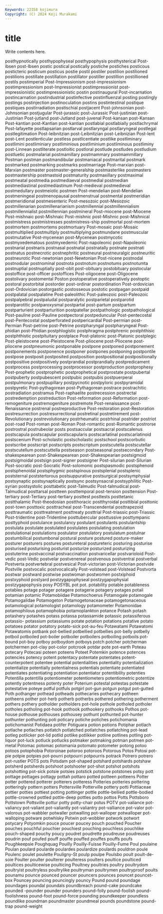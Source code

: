 ```yaml
---
Keywords: 22358 kojimura
Copyright: (C) 2024 Koji Murakami
---
```


# title

Write contents here.



posthypnotically posthypophyseal posthypophysis posthysterical Post-ibsen
post-Ibsen postic postical postically postiche postiches posticous posticteric posticum posticus
postie postil postiler postilion postilioned postilions postillate postillation postillator postiller
postillion postillioned postils postimperial Post-Impressionism post-impressionism postimpressionism post-Impressionist postimpressionist post-impressionistic
postimpressionistic postin postinaugural Post-incarnation postincarnation postindustrial postinfective postinfluenzal posting postingly
postings postinjection postinoculation postins postintestinal postique postiques postirradiation postischial postjacent
Post-johnsonian post-Johnsonian postjugular Post-jurassic post-Jurassic Post-justinian post-Justinian Post-jutland post-Jutland post-juvenal
Post-kansan post-Kansan Post-kantian post-Kantian post-kantian postlabial postlabially postlachrymal Post-lafayette postlapsarian
postlarval postlaryngal postlaryngeal postlegal postlegitimation Post-leibnitzian post-Leibnitzian post-Leibnizian Post-lent post-Lent
postlenticular postless postlicentiate postlike postliminary postlimini postliminiary postliminious postliminium postliminous
postliminy post-Linnean postliterate postloitic postloral postlude postludes postludium postluetic postmalarial
postmamillary postmammary postmammillary Postman postman postmandibular postmaniacal postmarital postmark postmarked
postmarking postmarks postmarriage Post-marxian post-Marxian postmaster postmaster-generalship postmasterlike postmasters postmastership
postmastoid postmaturity postmaxillary postmaximal postmeatal postmedia postmediaeval postmedial postmedian postmediastinal
postmediastinum Post-medieval postmedieval postmedullary postmeiotic postmen Post-mendelian post-Mendelian postmeningeal postmenopausal
postmenstrual postmental postmeridian postmeridional postmesenteric Post-mesozoic post-Mesozoic postmillenarian postmillenarianism postmillennial
postmillennialism postmillennialist postmillennian postmineral Post-miocene post-Miocene Post-mishnaic post-Mishnaic Post-mishnic post-Mishnic
post-Mishnical postmistress postmistresses postmistress-ship postmortal post-mortem postmortem postmortems postmortuary Post-mosaic
post-Mosaic postmultiplied postmultiply postmultiplying postmundane postmuscular postmutative Post-mycenean post-Mycenean postmycotic
postmyxedematous postmyxedemic Post-napoleonic post-Napoleonic postnarial postnaris postnasal postnatal postnatally postnate
postnati postnatus postnecrotic postnephritic postneural postneuralgic postneuritic postneurotic Post-newtonian post-Newtonian
Post-nicene postnodal postnodular postnominal postnota postnotum postnotums postnotumta postnuptial postnuptially
post-obit post-obituary postobituary postocular postoffice post-officer postoffices Post-oligocene post-Oligocene postolivary
postomental Poston postoperative postoperatively postoptic postoral postorbital postorder post-ordinar postordination
Post-ordovician post-Ordovician postorgastic postosseous postotic postpagan postpaid postpalatal postpalatine Post-paleolithic
Post-paleozoic post-Paleozoic postpalpebral postpaludal postparalytic postparietal postparotid postparotitic postparoxysmal postpartal
post-partum postpartum postparturient postparturition postpatellar postpathologic postpathological Post-pauline post-Pauline postpectoral
postpeduncular Post-pentecostal post-Pentecostal postperforated postpericardial Post-permian post-Permian Post-petrine post-Petrine postpharyngal
postpharyngeal Post-phidian post-Phidian postphlogistic postphragma postphrenic postphthisic postphthistic postpituitary postplace
Post-platonic post-Platonic postplegic Post-pleistocene post-Pleistocene Post-pliocene post-Pliocene post-pliocene postpneumonic postponable
postpone postponed postponement postponements postponence postponer postpones postponing postpontile postpose
postposit postposited postposition postpositional postpositionally postpositive postpositively postprandial postprandially postpredicament
postprocess postprocessing postprocessor postproduction postprophesy Post-prophetic postprophetic postprophetical postprostate postpubertal
postpuberty postpubescent postpubic postpubis postpuerperal postpulmonary postpupillary postpycnotic postpyloric postpyramidal
postpyretic Post-pythagorean post-Pythagorean postrace postrachitic postradiation postramus Post-raphaelite postrecession postrectal
postredemption postreduction Post-reformation post-Reformation post-remogeniture postremogeniture postremote Post-renaissance post-Renaissance postrenal
postreproductive Post-restoration post-Restoration postresurrection postresurrectional postretinal postretirement post-Revolutionary postrevolutionary postrheumatic
postrhinal postrider postriot post-road Post-roman post-Roman Post-romantic post-Romantic postrorse postrostral
postrubeolar posts postsaccular postsacral postscalenus postscapula postscapular postscapularis postscarlatinal postscarlatinoid
postscenium Post-scholastic postscholastic postschool postscorbutic postscribe postscript postscripts postscriptum postscutella
postscutellar postscutellum postscuttella postseason postseasonal postsecondary Post-shakespearean post-Shakespearean post-Shakespearian postsigmoid
postsigmoidal postsign post-signer postsigner Post-silurian post-Silurian Post-socratic post-Socratic Post-solomonic postspasmodic
postsphenoid postsphenoidal postsphygmic postspinous postsplenial postsplenic poststernal poststertorous postsuppurative postsurgical
postsymphysial postsynaptic postsynaptically postsync postsynsacral postsyphilitic Post-syrian postsystolic posttabetic post-Talmudic
Post-talmudical post-Talmudical posttarsal postteen posttemporal post-tension posttension Post-tertiary post-Tertiary post-tertiary
posttest posttests posttetanic postthalamic Post-theodosian postthoracic postthyroidal posttibial posttonic post-town
posttoxic posttracheal post-Transcendental posttrapezoid posttraumatic posttreatment posttreaty posttrial Post-triassic post-Triassic
Post-tridentine post-Tridentine posttubercular posttussive posttympanic posttyphoid postulance postulancy postulant postulants
postulantship postulata postulate postulated postulates postulating postulation postulational postulations postulator
postulatory postulatum postulnar postumbilical postumbonal postural posture postured posture-maker posturer
posturers postures postureteral postureteric posturing posturise posturised posturising posturist posturize
posturized posturizing postuterine postvaccinal postvaccination postvaricellar postvarioloid Post-vedic post-Vedic postvelar
postvenereal postvenous postventral postverbal Postverta postvertebral postvesical Post-victorian post-Victorian postvide
Postville postvocalic postvocalically Post-volstead post-Volstead Postvorta postwar postward postwise postwoman
postwomen postxiphoid postxyphoid postyard postzygapophyseal postzygapophysial postzygapophysis posy POSYBL pot
pot. potability potable potableness potables potage potager potagere potagerie potagery
potages potail potamian potamic Potamobiidae Potamochoerus Potamogale potamogale Potamogalidae Potamogeton
Potamogetonaceae potamogetonaceous potamological potamologist potamology potamometer Potamonidae potamophilous potamophobia potamoplankton
potance Potash potash potashery potashes potass potassa potassamide potassic potassiferous
potassio- potassium potassiums potate potation potations potative potato potatoes potator
potatory potato-sick pot-au-feu Potawatami Potawatomi Potawatomis potbank pot-bellied potbellied potbellies
pot-belly potbelly potboil potboiled pot-boiler potboiler potboilers potboiling potboils pot-bound
pot-boy potboy potboydom potboys potch potcher potcherman potchermen pot-clay pot-color
potcrook potdar pote pot-earth Poteau potecary Potecasi poteen poteens Poteet
Potemkin potence potences potencies potency potent potentacy potentate potentates potent-counterpotent
potentee potential potentialities potentiality potentialization potentialize potentially potentialness potentials potentiate
potentiated potentiates potentiating potentiation potentiator potentibility potenties Potentilla potentilla potentiometer
potentiometers potentiometric potentize potently potentness potenty poter Poterium potestal potestas
potestate potestative poteye potful potfuls potgirl pot-gun potgun potgut pot-gutted
Poth pothanger pothead potheads pothecaries pothecary potheen potheens pother pot-herb
potherb potherbs pothered pothering potherment pothers pothery potholder potholders pot-hole
pothole potholed potholer potholes potholing pot-hook pothook pothookery pothooks Pothos
pot-house pothouse pothouses pothousey pothunt pothunted pot-hunter pothunter pothunting poti
poticary potiche potiches potichomania potichomanist Potidaea potifer Potiguara potion potions
Potiphar potlach potlache potlaches potlatch potlatched potlatches potlatching pot-lead potleg
potlicker pot-lid potlid potlike potlikker potline potlines potling pot-liquor pot-luck
potluck potlucks potmaker potmaking potman potmen pot-metal Potomac potomac potomania
potomato potometer potong potoo potoos potophobia Potoroinae potoroo potoroos Potorous
Potos Potosi pot-pie potpie potpies pot-pourri potpourri potpourris potrack Potrero
potrero pot-rustler POTS pots Potsdam pot-shaped potshard potshards potshaw potsherd
potsherds potshoot potshooter pot-shot potshot potshots potshotting pot-sick potsie potsies
potstick potstone potstones potsy pott pottage pottages pottagy pottah pottaro
potted potteen potteens Potter potter pottered potterer potterers potteress Potteries
potteries pottering potteringly pottern potters Pottersville Potterville pottery potti Pottiaceae
pottier potties pottiest potting pottinger pottle pottle-bellied pottle-bodied pottle-crowned pottled
pottle-deep pottles potto pottos Potts Pottsboro Pottstown Pottsville pottur potty
potty-chair potus POTV pot-valiance pot-valiancy pot-valiant pot-valiantly pot-valiantry pot-valliance pot-valor
pot-valorous pot-wabbler potwaller potwalling pot-walloper potwalloper pot-walloping potware potwhisky Potwin
pot-wobbler potwork potwort potycary Potyomkin pouce poucer poucey pouch pouched
Poucher pouches pouchful pouchier pouchiest pouching pouchless pouchlike pouch-shaped pouchy
poucy poudret poudrette poudreuse poudreuses poudrin pouf poufed pouff pouffe
pouffed pouffes pouffs poufs Poughkeepsie Poughquag Pouilly Pouilly-Fuisse Pouilly-Fume Poul
poulaine Poulan poulard poularde poulardes poulardize poulards pouldron poule Poulenc
poulet poulette Pouligny-St poulp poulpe Poulsbo poult poult-de-soie Poulter poulter
poulterer poulteress poulters poultice poulticed poultices poulticewise poulticing Poultney poultries
poultry poultrydom poultryist poultryless poultrylike poultryman poultrymen poultryproof poults pounamu
pounce pounced pouncer pouncers pounces pouncet pouncet-box Pouncey pouncing pouncingly
pouncy Pound pound poundage poundages poundal poundals poundbreach pound-cake poundcake
pounded -pounder pounder pounders pound-folly pound-foolish pound-foolishness pound-foot pound-force pounding
poundkeeper poundless poundlike poundman poundmaster poundmeal pounds poundstone pound-trap pound-weight
